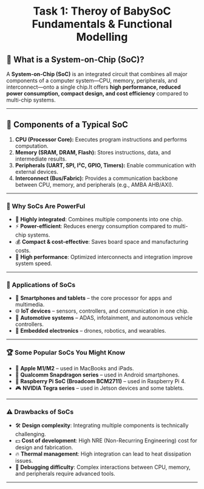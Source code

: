 <div align="center"><h1>Task 1: Theroy of BabySoC Fundamentals & Functional Modelling</h1></div>

## 📘 What is a System-on-Chip (SoC)?  

A **System-on-Chip (SoC)** is an integrated circuit that combines all major components of a computer system—CPU, memory, peripherals, and interconnect—onto a single chip.It offers **high performance, reduced power consumption, compact design, and cost efficiency** compared to multi-chip systems.  

---

## 🧩 Components of a Typical SoC  
1. **CPU (Processor Core):** Executes program instructions and performs computation.  
2. **Memory (SRAM, DRAM, Flash):** Stores instructions, data, and intermediate results.  
3. **Peripherals (UART, SPI, I²C, GPIO, Timers):** Enable communication with external devices.  
4. **Interconnect (Bus/Fabric):** Provides a communication backbone between CPU, memory, and peripherals (e.g., AMBA AHB/AXI).  

---

### 🌟 Why SoCs Are PowerFul  
- 🧩 **Highly integrated**: Combines multiple components into one chip.  
- ⚡ **Power-efficient**: Reduces energy consumption compared to multi-chip systems.  
- 💰 **Compact & cost-effective**: Saves board space and manufacturing costs.  
- 🚀 **High performance**: Optimized interconnects and integration improve system speed.

---

### 📍 Applications of SoCs
- 📱 **Smartphones and tablets** – the core processor for apps and multimedia.  
- 🌐 **IoT devices** – sensors, controllers, and communication in one chip.  
- 🚗 **Automotive systems** – ADAS, infotainment, and autonomous vehicle controllers.  
- 🤖 **Embedded electronics** – drones, robotics, and wearables.  

---

### 🏆 Some Popular SoCs You Might Know  
- 🍏 **Apple M1/M2** – used in MacBooks and iPads.  
- 📱 **Qualcomm Snapdragon series** – used in Android smartphones.  
- 🥧 **Raspberry Pi SoC (Broadcom BCM2711)** – used in Raspberry Pi 4.  
- 🎮 **NVIDIA Tegra series** – used in Jetson devices and some tablets.  

---

### ⚠️ Drawbacks of SoCs  
- 🛠️ **Design complexity**: Integrating multiple components is technically challenging.  
- 💵 **Cost of development**: High NRE (Non-Recurring Engineering) cost for design and fabrication.  
- 🔥 **Thermal management**: High integration can lead to heat dissipation issues.  
- 🐞 **Debugging difficulty**: Complex interactions between CPU, memory, and peripherals require advanced tools.  

---
